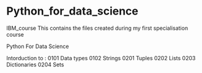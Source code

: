 # Python_for_data_science
IBM_course
This contains the files created during my first specialisation course

Python For Data Science

Intorduction to :
0101 Data types
0102 Strings
0201 Tuples 
0202 Lists 
0203 Dictionaries
0204 Sets
